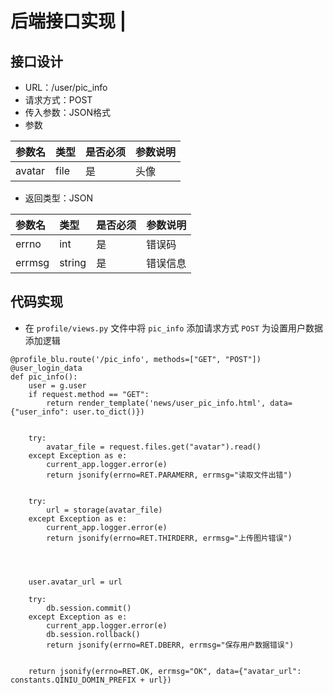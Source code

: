 # 后端接口实现 \|

## 接口设计 <a id="&#x63A5;&#x53E3;&#x8BBE;&#x8BA1;"></a>

* URL：/user/pic\_info
* 请求方式：POST
* 传入参数：JSON格式
* 参数

| 参数名 | 类型 | 是否必须 | 参数说明 |
| :--- | :--- | :--- | :--- |
| avatar | file | 是 | 头像 |

* 返回类型：JSON

| 参数名 | 类型 | 是否必须 | 参数说明 |
| :--- | :--- | :--- | :--- |
| errno | int | 是 | 错误码 |
| errmsg | string | 是 | 错误信息 |

## 代码实现 <a id="&#x4EE3;&#x7801;&#x5B9E;&#x73B0;"></a>

* 在 `profile/views.py` 文件中将 `pic_info` 添加请求方式 `POST` 为设置用户数据添加逻辑

```text
@profile_blu.route('/pic_info', methods=["GET", "POST"])
@user_login_data
def pic_info():
    user = g.user
    if request.method == "GET":
        return render_template('news/user_pic_info.html', data={"user_info": user.to_dict()})

    
    try:
        avatar_file = request.files.get("avatar").read()
    except Exception as e:
        current_app.logger.error(e)
        return jsonify(errno=RET.PARAMERR, errmsg="读取文件出错")

    
    try:
        url = storage(avatar_file)
    except Exception as e:
        current_app.logger.error(e)
        return jsonify(errno=RET.THIRDERR, errmsg="上传图片错误")

    

    
    user.avatar_url = url
    
    try:
        db.session.commit()
    except Exception as e:
        current_app.logger.error(e)
        db.session.rollback()
        return jsonify(errno=RET.DBERR, errmsg="保存用户数据错误")

    
    return jsonify(errno=RET.OK, errmsg="OK", data={"avatar_url": constants.QINIU_DOMIN_PREFIX + url})
```

